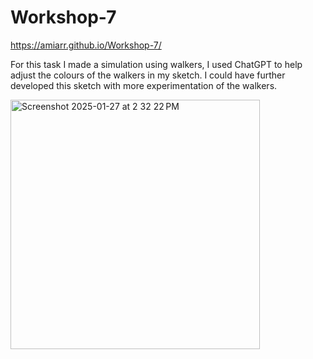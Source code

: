 # Workshop-7 

https://amiarr.github.io/Workshop-7/ 

For this task I made a simulation using walkers, I used ChatGPT to help adjust the colours of the walkers in my sketch. I could have further developed this sketch with more experimentation of the walkers. 

<img width="399" alt="Screenshot 2025-01-27 at 2 32 22 PM" src="https://github.com/user-attachments/assets/473d2fe9-3050-4417-b8cf-095995448e57" />



